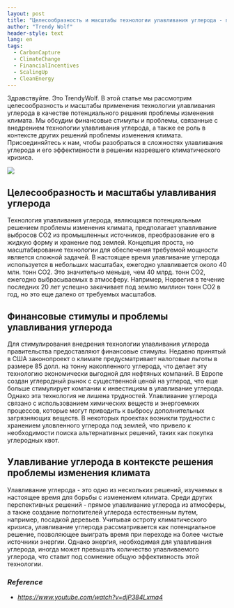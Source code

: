 ```yaml
---
layout: post
title: "Целесообразность и масштабы технологии улавливания углерода - потенциальное решение проблемы изменения климата"
author: "Trendy Wolf"
header-style: text
lang: en
tags:
  - CarbonCapture
  - ClimateChange
  - FinancialIncentives
  - ScalingUp
  - CleanEnergy
---
```


Здравствуйте. Это TrendyWolf. В этой статье мы рассмотрим целесообразность и масштабы применения технологии улавливания углерода в качестве потенциального решения проблемы изменения климата. Мы обсудим финансовые стимулы и проблемы, связанные с внедрением технологии улавливания углерода, а также ее роль в контексте других решений проблемы изменения климата. Присоединяйтесь к нам, чтобы разобраться в сложностях улавливания углерода и его эффективности в решении назревшего климатического кризиса.

<img
    src="https://i.ytimg.com/vi/djP384Lxma4/hqdefault.jpg"
/>


## Целесообразность и масштабы улавливания углерода
Технология улавливания углерода, являющаяся потенциальным решением проблемы изменения климата, предполагает улавливание выбросов CO2 из промышленных источников, преобразование его в жидкую форму и хранение под землей. Концепция проста, но масштабирование технологии для обеспечения требуемой мощности является сложной задачей. В настоящее время улавливание углерода используется в небольших масштабах, ежегодно улавливается около 40 млн. тонн CO2. Это значительно меньше, чем 40 млрд. тонн CO2, ежегодно выбрасываемых в атмосферу. Например, Норвегия в течение последних 20 лет успешно закачивает под землю миллион тонн CO2 в год, но это еще далеко от требуемых масштабов.

## Финансовые стимулы и проблемы улавливания углерода
Для стимулирования внедрения технологии улавливания углерода правительства предоставляют финансовые стимулы. Недавно принятый в США законопроект о климате предусматривает налоговые льготы в размере 85 долл. на тонну накопленного углерода, что делает эту технологию экономически выгодной для нефтяных компаний. В Европе создан углеродный рынок с существенной ценой на углерод, что еще больше стимулирует компании к инвестициям в улавливание углерода. Однако эта технология не лишена трудностей. Улавливание углерода связано с использованием химических веществ и энергоемких процессов, которые могут приводить к выбросу дополнительных загрязняющих веществ. В некоторых проектах возникли трудности с хранением уловленного углерода под землей, что привело к необходимости поиска альтернативных решений, таких как покупка углеродных квот.

## Улавливание углерода в контексте решения проблемы изменения климата
Улавливание углерода - это одно из нескольких решений, изучаемых в настоящее время для борьбы с изменением климата. Среди других перспективных решений - прямое улавливание углерода из атмосферы, а также создание поглотителей углерода естественным путем, например, посадкой деревьев. Учитывая остроту климатического кризиса, улавливание углерода рассматривается как потенциальное решение, позволяющее выиграть время при переходе на более чистые источники энергии. Однако энергия, необходимая для улавливания углерода, иногда может превышать количество улавливаемого углерода, что ставит под сомнение общую эффективность этой технологии.


### _Reference_
- _https://www.youtube.com/watch?v=djP384Lxma4_

